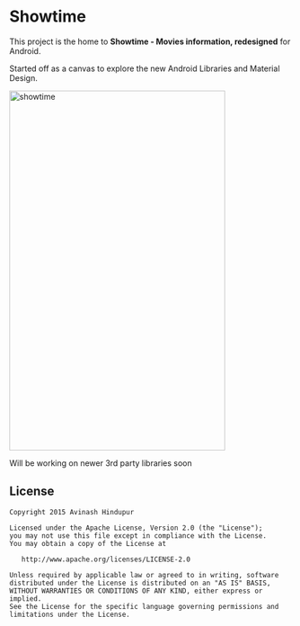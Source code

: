 # Showtime

This project is the home to **Showtime - Movies information, redesigned** for Android.

Started off as a canvas to explore the new Android Libraries and Material Design.

<img src="https://cloud.githubusercontent.com/assets/3033246/9458908/12e09eac-4b12-11e5-9e70-1173daa83962.png" alt="showtime" width="384" height="640">


Will be working on newer 3rd party libraries soon
## License

    Copyright 2015 Avinash Hindupur

    Licensed under the Apache License, Version 2.0 (the "License");
    you may not use this file except in compliance with the License.
    You may obtain a copy of the License at

       http://www.apache.org/licenses/LICENSE-2.0

    Unless required by applicable law or agreed to in writing, software
    distributed under the License is distributed on an "AS IS" BASIS,
    WITHOUT WARRANTIES OR CONDITIONS OF ANY KIND, either express or implied.
    See the License for the specific language governing permissions and
    limitations under the License.
